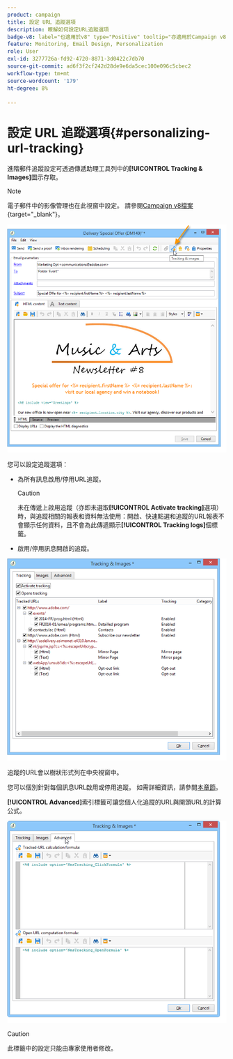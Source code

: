 ```yaml
---
product: campaign
title: 設定 URL 追蹤選項
description: 瞭解如何設定URL追蹤選項
badge-v8: label="也適用於v8" type="Positive" tooltip="亦適用於Campaign v8"
feature: Monitoring, Email Design, Personalization
role: User
exl-id: 3277726a-fd92-4720-8871-3d0422c7db70
source-git-commit: ad6f3f2cf242d28de9e6da5cec100e096c5cbec2
workflow-type: tm+mt
source-wordcount: '179'
ht-degree: 8%

---
```


# 設定 URL 追蹤選項{#personalizing-url-tracking}

進階郵件追蹤設定可透過傳遞助理工具列中的&#x200B;**[!UICONTROL Tracking & Images]**&#x200B;圖示存取。

>[!NOTE]
>
>電子郵件中的影像管理也在此視窗中設定。 請參閱[Campaign v8檔案](https://experienceleague.adobe.com/docs/campaign/campaign-v8/send/emails/defining-the-email-content.html#adding-images){target="_blank"}。

![](assets/s_ncs_user_email_del_tracking_ico.png)

您可以設定追蹤選項：

* 為所有訊息啟用/停用URL追蹤。

  >[!CAUTION]
  >
  >未在傳遞上啟用追蹤（亦即未選取&#x200B;**[!UICONTROL Activate tracking]**&#x200B;選項）時，與追蹤相關的報表和資料無法使用：開啟、快速點選和追蹤的URL報表不會顯示任何資料，且不會為此傳遞顯示&#x200B;**[!UICONTROL Tracking logs]**&#x200B;個標籤。

* 啟用/停用訊息開啟的追蹤。

![](assets/s_ncs_user_email_del_tracking_param.png)

追蹤的URL會以樹狀形式列在中央視窗中。

您可以個別針對每個訊息URL啟用或停用追蹤。 如需詳細資訊，請參閱[本章節](how-to-configure-tracked-links.md)。

**[!UICONTROL Advanced]**&#x200B;索引標籤可讓您個人化追蹤的URL與開頭URL的計算公式。

![](assets/s_ncs_user_email_del_tracking_param_adv.png)

>[!CAUTION]
>
>此標籤中的設定只能由專家使用者修改。
